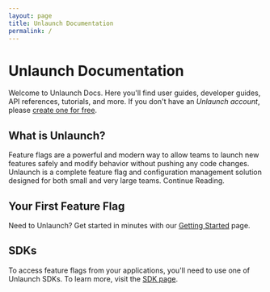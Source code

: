 ```yaml
---
layout: page
title: Unlaunch Documentation
permalink: /
---
```


# Unlaunch Documentation

Welcome to Unlaunch Docs. Here you'll find user guides, developer guides, API references, tutorials, and more. If you don't have an *Unlaunch account*, please [create one for free](https://app.unlaunch.io).
 
## What is Unlaunch?

Feature flags are a powerful and modern way to allow teams to launch new features safely and modify behavior without pushing any code changes. Unlaunch is a complete feature flag and configuration management solution designed for both small and very large teams. Continue Reading.

## Your First Feature Flag

Need to Unlaunch? Get started in minutes with our [Getting Started]() page.

## SDKs

To access feature flags from your applications, you'll need to use one of Unlaunch SDKs. To learn more, visit the [SDK page](docs/sdks).